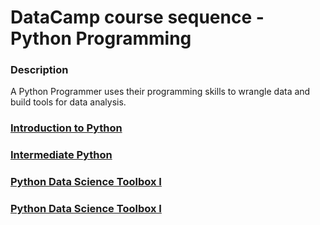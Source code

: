 # DataCamp course sequence - Python Programming

### Description
A Python Programmer uses their programming skills to wrangle data and build tools for data analysis.

### [Introduction to Python](datacmap_intro_to_python.md)

### [Intermediate Python](datacamp_intermediate_python.md)

### [Python Data Science Toolbox I](datacamp_python_toolbox_one.md)

### [Python Data Science Toolbox I](datacamp_python_toolbox_two.md)